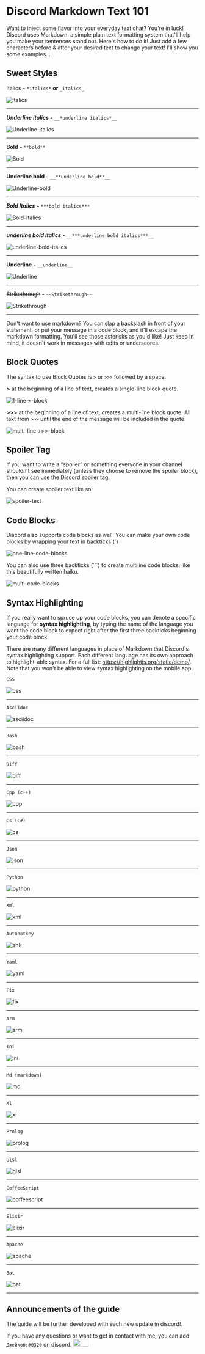 # Discord Markdown Text 101

Want to inject some flavor into your everyday text chat? You're in luck! Discord uses Markdown, a simple plain text formatting system that'll help you make your sentences stand out. Here's how to do it! Just add a few characters before & after your desired text to change your text! I'll show you some examples...

## Sweet Styles
Italics **-** `*italics*` **or** `_italics_`

![italics](https://user-images.githubusercontent.com/94227436/159767025-397248b2-3088-467a-b656-61f33901fb93.png)

---

__*Underline italics*__ **-** `__*underline italics*__`

![Underline-italics](https://user-images.githubusercontent.com/94227436/159767485-76534216-a440-40f0-b10f-65575e16e163.png)

---

**Bold** **-** `**bold**`

![Bold](https://user-images.githubusercontent.com/94227436/159767755-3b42b9a6-3a66-4e1c-9b6a-c93c19330983.png)

---

__**Underline bold**__ **-** `__**underline bold**__`

![Underline-bold](https://user-images.githubusercontent.com/94227436/159767879-c5536603-d37c-47ac-97a4-a2e5cdf20f8d.png)

---

***Bold Italics*** **-** `***bold italics***`

![Bold-Italics](https://user-images.githubusercontent.com/94227436/159768035-b1a805ce-eceb-4339-ae71-eef1bc4418a2.png)

---

__***underline bold italics***__	**-** `__***underline bold italics***__`

![underline-bold-italics](https://user-images.githubusercontent.com/94227436/159768126-a7071935-c4b2-4642-b48c-b9868a47d04c.png)

---

__Underline__	**-** `__underline__`

![Underline](https://user-images.githubusercontent.com/94227436/159768210-e99a1c25-b5b0-4aed-9f20-466ff603a9a9.png)

---

~~Strikethrough~~	**-** `~~Strikethrough~~`

![Strikethrough](https://user-images.githubusercontent.com/94227436/159768334-519db15e-00aa-4ea3-b38c-0874d0f78d09.png)

---
Don't want to use markdown? You can slap a backslash in front of your statement, or put your message in a code block, and it'll escape the markdown formatting. You'll see those asterisks as you'd like! Just keep in mind, it doesn't work in messages with edits or underscores.

## Block Quotes
The syntax to use Block Quotes is `>` or `>>>` followed by a space.

**\>** at the beginning of a line of text, creates a single-line block quote.

![1-line->-block](https://user-images.githubusercontent.com/94227436/159769736-e1924d31-4ae8-4483-81fe-1a5aee41a368.png)

**\>\>\>** at the beginning of a line of text, creates a multi-line block quote. All text from `>>>` until the end of the message will be included in the quote.

![multi-line->>>-block](https://user-images.githubusercontent.com/94227436/159770282-2945ed41-ccd6-4ce5-a4fb-42e14ba10ef8.png)

## Spoiler Tag
If you want to write a “spoiler” or something everyone in your channel shouldn’t see immediately (unless they choose to remove the spoiler block), then you can use the Discord spoiler tag.

You can create spoiler text like so:

![spoiler-text](https://user-images.githubusercontent.com/94227436/159988441-c7aa1a3d-c4a9-462c-8277-10ed82a771ba.png)


## Code Blocks
Discord also supports code blocks as well.  You can make your own code blocks by wrapping your text in backticks (\`)

![one-line-code-blocks](https://user-images.githubusercontent.com/94227436/159770940-8cf53f61-27a4-49dc-9476-9c25bded5b78.png)

You can also use three backticks (\`\`\`) to create multiline code blocks, like this beautifully written haiku.

![multi-code-blocks](https://user-images.githubusercontent.com/94227436/159771340-b2e8ea38-2e13-4e61-a968-879377fa9095.png)

## Syntax Highlighting

If you really want to spruce up your code blocks, you can denote a specific language for **syntax highlighting**, by typing the name of the language you want the code block to expect right after the first three backticks beginning your code block.

There are many different languages in place of Markdown that Discord's syntax highlighting support. Each different language has its own approach to highlight-able syntax. For a full list: https://highlightjs.org/static/demo/. Note that you won't be able to view syntax highlighting on the mobile app.

`CSS`

![css](https://user-images.githubusercontent.com/94227436/160165522-d7c07839-9491-4097-b085-5e388b0d264f.png)

---

`Asciidoc`

![asciidoc](https://user-images.githubusercontent.com/94227436/159772843-1bed9afb-4379-4c7c-877e-667431f23131.png)

---

`Bash`

![bash](https://user-images.githubusercontent.com/94227436/159773798-7f6d3e23-898b-4147-ab9a-952e5a1844b8.png)

---

`Diff`

![diff](https://user-images.githubusercontent.com/94227436/159774279-7d425e25-ca91-43d5-a865-d18bff1f960e.png)

---

`Cpp (c++)`

![cpp](https://user-images.githubusercontent.com/94227436/159984869-88379c2a-67e3-4bd0-a8f4-2eaa51a21593.png)

---

`Cs (C#)`

![cs](https://user-images.githubusercontent.com/94227436/160164627-3f4da3a4-ed5c-4d0b-8370-d5b3319b2bb0.png)

---

`Json`

![json](https://user-images.githubusercontent.com/94227436/159985266-09c062b5-79d3-48eb-86c2-0a74d215e126.png)

---

`Python`

![python](https://user-images.githubusercontent.com/94227436/159985833-1ad60f73-00ee-4d72-a9fc-6bf93a2e034a.png)

---

`Xml`

![xml](https://user-images.githubusercontent.com/94227436/159986327-2c310699-abd7-4927-a013-4ecfa8486824.png)

---

`Autohotkey`

![ahk](https://user-images.githubusercontent.com/94227436/159987776-667bb3b2-1d82-41a7-a1f2-b67a2674072b.png)

---

`Yaml`

![yaml](https://user-images.githubusercontent.com/94227436/159987681-ca16f3d1-2e08-4151-8ba5-73e6d39c8797.png)

---

`Fix`

![fix](https://user-images.githubusercontent.com/94227436/160166051-ac8774b5-7345-40dd-9971-c5d123c38d37.png)

---

`Arm`

![arm](https://user-images.githubusercontent.com/94227436/160166640-e9e78009-c549-4cd4-afb0-f82bb4783015.png)

---

`Ini`

![ini](https://user-images.githubusercontent.com/94227436/160167009-09f86a7f-3a01-48be-983b-ea128f68225d.png)

---

`Md (markdown)`

![md](https://user-images.githubusercontent.com/94227436/160168054-ee006641-9c57-4508-87a9-c949f3f8756e.png)

---

`Xl`

![xl](https://user-images.githubusercontent.com/94227436/160168901-358f14c7-5965-4cc9-ab69-bbebb4778589.png)

---

`Prolog`

![prolog](https://user-images.githubusercontent.com/94227436/160169206-069d40a2-cf8d-4035-8b3f-e1684ae0c61e.png)

---

`Glsl`

![glsl](https://user-images.githubusercontent.com/94227436/160169411-4aa15bb4-7816-4490-b0d5-c30415069b41.png)

---

`CoffeeScript`

![coffeescript](https://user-images.githubusercontent.com/94227436/160170176-5b337674-620b-4d4e-a7ab-e96b301ed233.png)

---

`Elixir`

![elixir](https://user-images.githubusercontent.com/94227436/160173103-6316c8fd-12b7-4519-b399-9bf3fbeed609.png)

---

`Apache`

![apache](https://user-images.githubusercontent.com/94227436/160173619-7f119e2e-a50d-410f-b9ec-4d8f138a6e21.png)

---

`Bat`

![bat](https://user-images.githubusercontent.com/94227436/165154446-a9ab2437-fe69-41eb-8b68-2b4158bd562d.png)

---

## Announcements of the guide
The guide will be further developed with each new update in discord!.

If you have any questions or want to get in contact with me, you can add `Джейкоб;#0320` on discord. <img src="https://emoji.gg/assets/emoji/2330-melted-flushed.png" width="40px" height="20px"></img>

